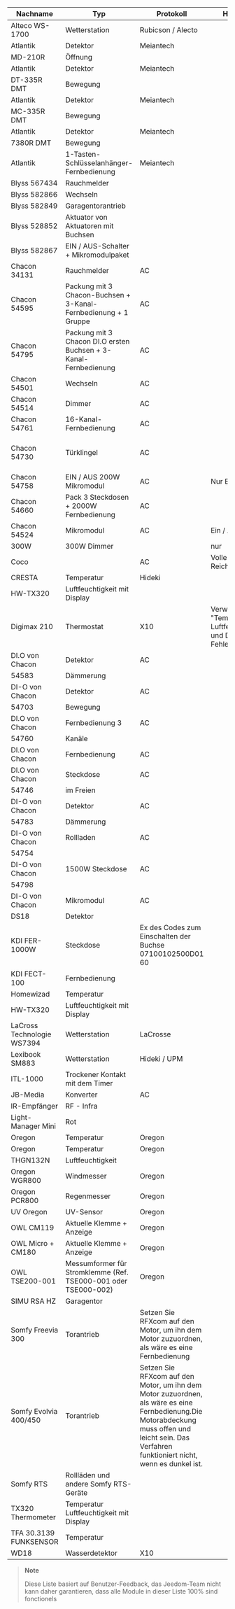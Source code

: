 | Nachname            | Typ           | Protokoll      | Hinweis       | Link           |
|----------------|----------------|----------------|----------------|----------------|
| Alteco WS-1700 | Wetterstation  | Rubicson / Alecto              |                |                |
| Atlantik     | Detektor      | Meiantech      |                |                |
| MD-210R        | Öffnung    |                |                |                |
| Atlantik     | Detektor   | Meiantech      |                |                |
| DT-335R DMT    | Bewegung      |                |                |                |
| Atlantik     | Detektor   | Meiantech      |                |                |
| MC-335R DMT    | Bewegung      |                |                |                |
| Atlantik     | Detektor   | Meiantech      |                |                |
| 7380R DMT      | Bewegung      |                |                |                |
| Atlantik     | 1-Tasten-Schlüsselanhänger-Fernbedienung   | Meiantech      |                |                |
| Blyss 567434   | Rauchmelder  |                |                |                |
| Blyss 582866   | Wechseln   |                |                |                |
| Blyss 582849   | Garagentorantrieb |                |                |                |
| Blyss 528852   | Aktuator von Aktuatoren mit Buchsen  |                |                |                |
| Blyss 582867   | EIN / AUS-Schalter + Mikromodulpaket         |                |                |                |
| Chacon 34131   | Rauchmelder  | AC             |                |                |
| Chacon 54595   | Packung mit 3 Chacon-Buchsen + 3-Kanal-Fernbedienung + 1 Gruppe     | AC             |                |                |
| Chacon 54795   | Packung mit 3 Chacon DI.O ersten Buchsen + 3-Kanal-Fernbedienung      | AC             |                |                |
| Chacon 54501   | Wechseln   | AC             |                |                |
| Chacon 54514   | Dimmer      | AC             |                |                |
| Chacon 54761   | 16-Kanal-Fernbedienung    | AC             |                |                |
| Chacon 54730   | Türklingel       | AC             |                | [Kaufen](http://www.domadoo.fr/fr/peripheriques/574-chacon-di-o-carillon-sans-fil-e nfichable.html)              |
| Chacon 54758   | EIN / AUS 200W Mikromodul   | AC             | Nur Ein / Aus        |                |
| Chacon 54660   | Pack 3 Steckdosen + 2000W Fernbedienung  | AC             |                |                |
| Chacon 54524   | Mikromodul   | AC             | Ein / Aus         |                |
| 300W           | 300W Dimmer |                | nur      |                |
| Coco           |                | AC             | Volle Reichweite | [Kaufen](http://www.domotique-store.fr/36_coco-devient-trust-smart-home)            |
| CRESTA         | Temperatur    | Hideki         |                |                |
| HW-TX320       | Luftfeuchtigkeit mit Display      |                |                |                |
| Digimax 210    | Thermostat     | X10            | Verwenden Sie "Temperatur, Luftfeuchtigkeit und Druck - Fehler""        |                |
| DI.O von Chacon | Detektor      | AC             |                |                |
| 54583          | Dämmerung  |                |                |                |
| DI-O von Chacon | Detektor   | AC             |                |                |
| 54703          | Bewegung      |                |                |                |
| DI.O von Chacon | Fernbedienung 3 | AC             |                |                |
| 54760          | Kanäle         |                |                |                |
| DI.O von Chacon | Fernbedienung   | AC             |                | [Kaufen](http://www.domadoo.fr/produit,1528,15,CHACON-T%E5%B9%A8%E5%B6%B0ommande-16-canaux-Blanche-%28gamme-DI-O%29.htm)      |
| DI.O von Chacon | Steckdose          | AC             |                |                |
| 54746          | im Freien     |                |                |                |
| DI-O von Chacon | Detektor      | AC             |                |                |
| 54783          | Dämmerung  |                |                |                |
| DI-O von Chacon | Rollladen  | AC             |                |                |
| 54754          |                |                |                |                |
| DI-O von Chacon | 1500W Steckdose    | AC             |                |                |
| 54798          |                |                |                |                |
| DI-O von Chacon | Mikromodul   | AC             |                | [Kaufen](http://www.domadoo.fr/fr/peripheriques/2999-chacon-micromodule-pour-prise-murale-3500w-5411478547907.html) |
| DS18           | Detektor      |                |                | [Kaufen](http://www.planete-domotique.com/ds18-detecteur-de-porte-fenetre-sans-fil.html)          |
| KDI FER-1000W  | Steckdose          | Ex des Codes zum Einschalten der Buchse 07100102500D01 60             |                |                |
| KDI FECT-100   | Fernbedienung   |                |                |                |
| Homewizad      | Temperatur    |                |                |                |
| HW-TX320       | Luftfeuchtigkeit mit Display      |                |                |                |
| LaCross Technologie WS7394       | Wetterstation  | LaCrosse       |                |                |
| Lexibook SM883 | Wetterstation  | Hideki / UPM   |                |                |
| ITL-1000       | Trockener Kontakt mit dem Timer |                |                |                |
| JB-Media       | Konverter  | AC             |                |                |
| IR-Empfänger   | RF - Infra     |                |                |                |
| Light-Manager Mini | Rot          |                |                |                |
| Oregon         | Temperatur    | Oregon         |                | [Kaufen](http://my-domotique.com/store/index.php?id_product=48&controller=product&id_lang=2)      |
| Oregon         | Temperatur    | Oregon         |                |                |
| THGN132N       | Luftfeuchtigkeit       |                |                |                |
| Oregon WGR800  | Windmesser     | Oregon         |                |                |
| Oregon PCR800  | Regenmesser    | Oregon         |                |                |
| UV Oregon      | UV-Sensor       | Oregon         |                | [Kaufen](http://www.domadoo.fr/fr/peripheriques/2129-oregon-scientific-sonde-uv-uvn800-pour-station-pro.html)   |
| OWL CM119      | Aktuelle Klemme + Anzeige          | Oregon         |                |                |
| OWL Micro + CM180     | Aktuelle Klemme + Anzeige         | Oregon         |                |                |
| OWL TSE200-001 | Messumformer für Stromklemme (Ref. TSE000-001 oder TSE000-002)  | Oregon         |                |                |
| SIMU RSA HZ    | Garagentor         |                |                |                |
| Somfy Freevia 300  | Torantrieb   | Setzen Sie RFXcom auf den Motor, um ihn dem Motor zuzuordnen, als wäre es eine Fernbedienung   |                |                |
| Somfy Evolvia 400/450 | Torantrieb   | Setzen Sie RFXcom auf den Motor, um ihn dem Motor zuzuordnen, als wäre es eine Fernbedienung.Die Motorabdeckung muss offen und leicht sein. Das Verfahren funktioniert nicht, wenn es dunkel ist.          |                |                |
| Somfy RTS      | Rollläden und andere Somfy RTS-Geräte      |                |                |                |
| TX320 Thermometer   | Temperatur Luftfeuchtigkeit mit Display      |                |                |                |
| TFA 30.3139 FUNKSENSOR    | Temperatur    |                |                |                |
| WD18           | Wasserdetektor     | X10            |                |                |

> **Note**
>
> Diese Liste basiert auf Benutzer-Feedback, das Jeedom-Team nicht
> kann daher garantieren, dass alle Module in dieser Liste 100% sind
> fonctionels
